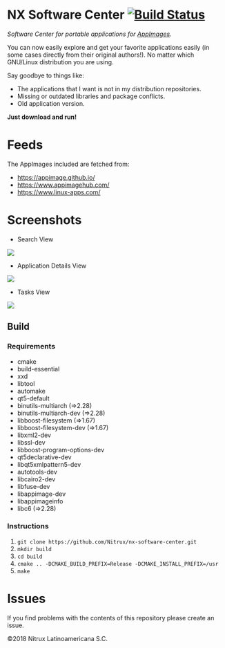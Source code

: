 # NX Software Center [![Build Status](https://travis-ci.org/Nitrux/nx-software-center.svg?branch=development)](https://travis-ci.org/Nitrux/nx-software-center)
_Software Center for portable applications for [AppImages](https://appimage.org/)._

You can now easily explore and get your favorite applications easily (in some cases directly from their original authors!). No matter which GNU/Linux distribution you are using.

Say goodbye to things like:
 * The applications that I want is not in my distribution repositories.
 * Missing or outdated libraries and package conflicts.
 * Old application version.

**Just download and run!**

# Feeds
The AppImages included are fetched from:
* https://appimage.github.io/
* https://www.appimagehub.com/
* https://www.linux-apps.com/

# Screenshots
 * Search View
 
![](https://user-images.githubusercontent.com/1138094/39208689-58d3ae84-47c9-11e8-83a9-28d89a6f2cbb.png)

 * Application Details View
 
![](https://user-images.githubusercontent.com/1138094/39208724-6d128f5a-47c9-11e8-90e3-d41472374406.png)

 * Tasks View
 
![](https://user-images.githubusercontent.com/1138094/39208748-7978ded4-47c9-11e8-98c4-5dffeaf5ee0d.png)

## Build
### Requirements
 * cmake
 * build-essential
 * xxd
 * libtool
 * automake
 * qt5-default
 * binutils-multiarch (=>2.28)
 * binutils-multiarch-dev (=>2.28)
 * libboost-filesystem (=>1.67)
 * libboost-filesystem-dev (=>1.67)
 * libxml2-dev
 * libssl-dev
 * libboost-program-options-dev
 * qt5declarative-dev
 * libqt5xmlpattern5-dev
 * autotools-dev
 * libcairo2-dev
 * libfuse-dev
 * libappimage-dev
 * libappimageinfo
 * libc6 (=>2.28)

### Instructions
 1. `git clone https://github.com/Nitrux/nx-software-center.git` 
 1. `mkdir build`
 1. `cd build`
 1. `cmake .. -DCMAKE_BUILD_PREFIX=Release -DCMAKE_INSTALL_PREFIX=/usr`
 1. `make`

# Issues
If you find problems with the contents of this repository please create an issue.

©2018 Nitrux Latinoamericana S.C.
